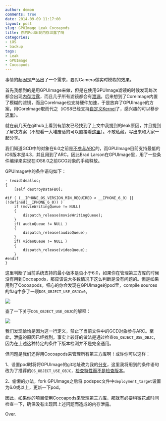 ```yaml
---
author: demon
comments: true
date: 2014-09-09 11:17:00
layout: post
slug: GPUImage Leak Cocoapods
title: 你的Pod出现内存泄露了吗
categories:
- iOS
- backup
tags:
- Leak
- GPUImage
- Cocoapods
---
```


事情的起因是产品出了一个需求，要对Camera做实时模糊的效果。

首先我想到的是用GPUImage来做，但是在使用GPUImage滤镜的时候发现每次都会出现[内存泄露](https://github.com/demon1105/GPUImageLeakDemo)，而且几乎所有滤镜都会有[泄漏](https://github.com/BradLarson/GPUImage/issues/1681)。后来想到了CoreImage内置了模糊的滤镜，而且CoreImage也支持硬件加速，于是放弃了GPUImage的方案，用CoreImage取而代之（iOS8已经支持[自定义Kernel](https://developer.apple.com/library/prerelease/ios/releasenotes/General/WhatsNewIniOS/Articles/iOS8.html)了，感兴趣的可以移步[这里](http://holko.pl/2014/07/21/motion-blur/)）。

就在前几天在github上看到有朋友已经找到了上文中我提到的leak原因，并且提到了解决方案（不想看一大堆废话的可以直接看[这里](https://github.com/BradLarson/GPUImage/issues/1748)）。不敢私藏，写出来和大家一起分享。

我们知道GCD中的对象在6.0之前是[不参与ARC](http://stackoverflow.com/questions/12730202/do-you-need-to-release-gcd-queues-under-arc-in-ios-6-0)的，而GPUImage目前支持最低的iOS版本是4.3，并且用到了ARC，因此Brad Larson在GPUImage里，用了一些条件编译来实现在iOS6.0之前GCG对象的手动释放。

GPUImage中的条件语句如下：

```
- (void)dealloc;
{
    [self destroyDataFBO];

#if ( (__IPHONE_OS_VERSION_MIN_REQUIRED < __IPHONE_6_0) || (!defined(__IPHONE_6_0)) )
    if (movieWritingQueue != NULL)
    {
        dispatch_release(movieWritingQueue);
    }
    if( audioQueue != NULL )
    {
        dispatch_release(audioQueue);
    }
    if( videoQueue != NULL )
    {
        dispatch_release(videoQueue);
    }
#endif
}
```

这里判断了当前系统支持的最小版本是否小于6.0，如果你在管理第三方库的时候没有用到Cocoapods，那应该说大多数情况下这么判断是没有问题的。但是如果用到了Cocoapods，细心的你会发现在GPUImage的pod里，compile sources的flag中多了一项`DOS_OBJECT_USE_OBJC=0`。

![](https://raw.githubusercontent.com/demon1105/ImagesLib/master/GPUImage_DOS.png)

查了一下关于`DOS_OBJECT_USE_OBJC`的解释：

![](https://raw.githubusercontent.com/demon1105/ImagesLib/master/GPUImage_OS_define.png)

我们发现恰恰是因为这一行定义，禁止了当前文件中的GCD对象参与ARC。至此，泄露的原因已经找到。事实上较好的做法是通过检查`OS_OBJECT_USE_OBJC`，因为在上述这种特定的条件下版本检测并不是完全通用。

但问题是我们还得用Cocoapods来管理所有第三方库啊！或许你可以这样：

1、设置pod时将将GPUImage的git地址改为我的[分支](https://github.com/demon1105/GPUImage)，这里我将用到的条件语句改为了推荐的`OS_OBJECT_USE_OBJC`，[检查特性而不是检查版本](https://github.com/CocoaPods/CocoaPods/issues/1001)。
	
2、偷懒的办法，fork GPUImage之后将.podspec文件中`deployment_target`设置为6.0或以上，更新一下pod。

因此，如果你的项目使用Cocoapods来管理第三方库，那就有必要稍微花点时间检查一下，确保没有出现因上述问题而造成的内存泄露。

Over.



